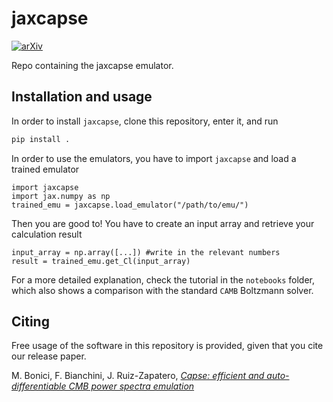 # jaxcapse
[![arXiv](https://img.shields.io/badge/arXiv-2307.14339-b31b1b.svg)](https://arxiv.org/abs/2307.14339)

Repo containing the jaxcapse emulator.

## Installation and usage

In order to install `jaxcapse`, clone this repository, enter it, and run

```bash
pip install .
```

In order to use the emulators, you have to import `jaxcapse` and load a trained emulator

```python3
import jaxcapse
import jax.numpy as np
trained_emu = jaxcapse.load_emulator("/path/to/emu/")
```
Then you are good to! You have to create an input array and retrieve your calculation result

```python3
input_array = np.array([...]) #write in the relevant numbers
result = trained_emu.get_Cl(input_array)
```

For a more detailed explanation, check the tutorial in the `notebooks` folder, which also shows a comparison with the standard `CAMB` Boltzmann solver.

## Citing

Free usage of the software in this repository is provided, given that you cite our release paper.

M. Bonici, F. Bianchini, J. Ruiz-Zapatero, [_Capse: efficient and auto-differentiable CMB power spectra emulation_](https://arxiv.org/abs/2307.14339)
